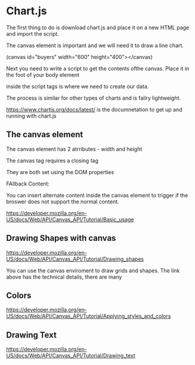 # Chart.js

The first thing to do is download chart.js and place it on a new HTML page and import the script. 

The canvas element is important and we will need it to draw a line chart. 

(canvas id="buyers" width="600" height="400"></canvas)

Next you need to write a script to get the contents ofthe canvas.  Place it in the foot of your body element

inside the script tags is where we need to create our data.  

The process is similar for other types of charts and is failry lightweight. 

https://www.chartjs.org/docs/latest/ is the documnetation to get up and running with chart.js

## The canvas element 

The canvas element has 2 atrributes - width and height 

The canvas tag requires a closing tag

They are both set using the DOM properties

FAllback Content:

You can insert alternate content inside the canvas element to trigger if the broswer does not support the normal content.

https://developer.mozilla.org/en-US/docs/Web/API/Canvas_API/Tutorial/Basic_usage

## Drawing Shapes with canvas

https://developer.mozilla.org/en-US/docs/Web/API/Canvas_API/Tutorial/Drawing_shapes

You can use the canvas enviroment to draw grids and shapes. The link above has the technical details, there are many

## Colors 

https://developer.mozilla.org/en-US/docs/Web/API/Canvas_API/Tutorial/Applying_styles_and_colors

## Drawing Text

https://developer.mozilla.org/en-US/docs/Web/API/Canvas_API/Tutorial/Drawing_text






